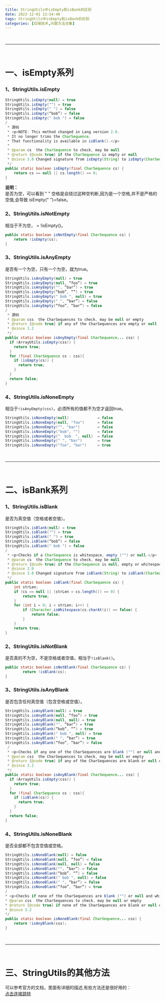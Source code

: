 ```yaml
---
title: StringUtils中isEmpty和isBank的区别
date: 2023-12-01 13:54:40
tags: StringUtils中isEmpty和isBank的区别
categories: [后端技术,问题方法合集]
---
```


<br/>

***

<br/>

# 一、isEmpty系列
### 1、StringUtils.isEmpty
``` java
StringUtils.isEmpty(null) = true
StringUtils.isEmpty("") = true
StringUtils.isEmpty(" ") = false
StringUtils.isEmpty(“bob”) = false
StringUtils.isEmpty(" bob ") = false
/
 * 源码
 * <p>NOTE: This method changed in Lang version 2.0.
 * It no longer trims the CharSequence.
 * That functionality is available in isBlank().</p>
 *
 * @param cs  the CharSequence to check, may be null
 * @return {@code true} if the CharSequence is empty or null
 * @since 3.0 Changed signature from isEmpty(String) to isEmpty(CharSequence)
 */
public static boolean isEmpty(final CharSequence cs) {
    return cs == null || cs.length() == 0;
}
```
**说明：**  
是否为空，可以看到 " " 空格是会绕过这种空判断,因为是一个空格,并不是严格的空值,会导致 isEmpty(" ")=false。  

### 2、StringUtils.isNotEmpty
相当于不为空， = !isEmpty()。  
``` java
public static boolean isNotEmpty(final CharSequence cs) {
    return !isEmpty(cs);
}
```

### 3、StringUtils.isAnyEmpty
是否有一个为空，只有一个为空，就为true。
``` java
StringUtils.isAnyEmpty(null) = true
StringUtils.isAnyEmpty(null, “foo”) = true
StringUtils.isAnyEmpty("", “bar”) = true
StringUtils.isAnyEmpty(“bob”, “”) = true
StringUtils.isAnyEmpty(" bob ", null) = true
StringUtils.isAnyEmpty(" ", “bar”) = false
StringUtils.isAnyEmpty(“foo”, “bar”) = false
/  
 * 源码
 * @param css  the CharSequences to check, may be null or empty
 * @return {@code true} if any of the CharSequences are empty or null
 * @since 3.2
 */
public static boolean isAnyEmpty(final CharSequence... css) {
  if (ArrayUtils.isEmpty(css)) {
    return true;
  }
  for (final CharSequence cs : css){
    if (isEmpty(cs)) {
      return true;
    }
  }
  return false;
}
```

### 4、StringUtils.isNoneEmpty
相当于`!isAnyEmpty(css)`，必须所有的值都不为空才返回true。
``` java
StringUtils.isNoneEmpty(null)             = false
StringUtils.isNoneEmpty(null, "foo")      = false
StringUtils.isNoneEmpty("", "bar")        = false
StringUtils.isNoneEmpty("bob", "")        = false
StringUtils.isNoneEmpty("  bob  ", null)  = false
StringUtils.isNoneEmpty(" ", "bar")       = true
StringUtils.isNoneEmpty("foo", "bar")     = true
```


<br/>

***

<br/>


# 二、isBank系列
### 1、StringUtils.isBlank
是否为真空值（空格或者空值）。
``` java
StringUtils.isBlank(null) = true
StringUtils.isBlank("") = true
StringUtils.isBlank(" ") = true
StringUtils.isBlank(“bob”) = false
StringUtils.isBlank(" bob ") = false
/
 * <p>Checks if a CharSequence is whitespace, empty ("") or null.</p>
 * @param cs  the CharSequence to check, may be null
 * @return {@code true} if the CharSequence is null, empty or whitespace
 * @since 2.0
 * @since 3.0 Changed signature from isBlank(String) to isBlank(CharSequence)
 */
public static boolean isBlank(final CharSequence cs) {
    int strLen;
    if (cs == null || (strLen = cs.length()) == 0) {
        return true;
    }
    for (int i = 0; i < strLen; i++) {
        if (Character.isWhitespace(cs.charAt(i)) == false) {
            return false;
        }
    }
    return true;
}
```

### 2、StringUtils.isNotBlank
是否真的不为空，不是空格或者空值，相当于`!isBlank()`。
``` java
public static boolean isNotBlank(final CharSequence cs) {
        return !isBlank(cs);
}
```

### 3、StringUtils.isAnyBlank
是否包含任何真空值（包含空格或空值）。
``` java
StringUtils.isAnyBlank(null) = true
StringUtils.isAnyBlank(null, “foo”) = true
StringUtils.isAnyBlank(null, null) = true
StringUtils.isAnyBlank("", “bar”) = true
StringUtils.isAnyBlank(“bob”, “”) = true
StringUtils.isAnyBlank(" bob ", null) = true
StringUtils.isAnyBlank(" ", “bar”) = true
StringUtils.isAnyBlank(“foo”, “bar”) = false
 /
 * <p>Checks if any one of the CharSequences are blank ("") or null and not whitespace only..</p>
 * @param css  the CharSequences to check, may be null or empty
 * @return {@code true} if any of the CharSequences are blank or null or whitespace only
 * @since 3.2
 */
public static boolean isAnyBlank(final CharSequence... css) {
  if (ArrayUtils.isEmpty(css)) {
    return true;
  }
  for (final CharSequence cs : css){
    if (isBlank(cs)) {
      return true;
    }
  }
  return false;
}
```

### 4、StringUtils.isNoneBlank
是否全部都不包含空值或空格。
``` java
StringUtils.isNoneBlank(null) = false
StringUtils.isNoneBlank(null, “foo”) = false
StringUtils.isNoneBlank(null, null) = false
StringUtils.isNoneBlank("", “bar”) = false
StringUtils.isNoneBlank(“bob”, “”) = false
StringUtils.isNoneBlank(" bob ", null) = false
StringUtils.isNoneBlank(" ", “bar”) = false
StringUtils.isNoneBlank(“foo”, “bar”) = true
/
* <p>Checks if none of the CharSequences are blank ("") or null and whitespace only..</p>
* @param css  the CharSequences to check, may be null or empty
* @return {@code true} if none of the CharSequences are blank or null or whitespace only
* @since 3.2
*/
public static boolean isNoneBlank(final CharSequence... css) {
    return !isAnyBlank(css);
}
```


<br/>

***

<br/>


# 三、StringUtils的其他方法
可以参考官方的文档，里面有详细的描述,有些方法还是很好用的：  
[点击连接跳转](https://commons.apache.org/proper/commons-lang/apidocs/org/apache/commons/lang3/StringUtils.html)
